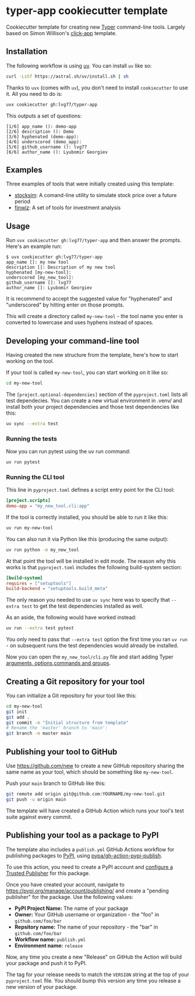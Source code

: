 # typer-app cookiecutter template

Cookiecutter template for creating new [Typer](https://typer.tiangolo.com) command-line tools.
Largely based on Simon Willison's [click-app](https://github.com/simonw/click-app) template.

## Installation

The following workflow is using [uv](https://docs.astral.sh/uv/). You can install `uv` like so:
```bash
curl -LsSf https://astral.sh/uv/install.sh | sh
```
Thanks to `uvx` (comes with `uv`), you don't need to install `cookiecutter` to use it. All you need to do is:
```bash
uvx cookiecutter gh:lvg77/typer-app
```

This outputs a set of questions:
```
[1/6] app_name (): demo-app
[2/6] description (): Demo
[3/6] hyphenated (demo-app): 
[4/6] underscored (demo_app): 
[5/6] github_username (): lvg77
[6/6] author_name (): Lyubomir Georgiev
```

## Examples

Three examples of tools that were initially created using this template:

- [stocksim](https://github.com/LVG77/stocksim): A comand-line utility to simulate stock price over a future period
- [finwiz](https://github.com/lvg77/finwiz): A set of tools for investment analysis

## Usage

Run `uvx cookiecutter gh:lvg77/typer-app` and then answer the prompts. Here's an example run:
```
$ uvx cookiecutter gh:lvg77/typer-app
app_name []: my new tool
description []: Description of my new tool
hyphenated [my-new-tool]:
underscored [my_new_tool]:
github_username []: lvg77
author_name []: Lyubomir Georgiev
```
It is recommend to accept the suggested value for "hyphenated" and "underscored" by hitting enter on those prompts.

This will create a directory called `my-new-tool` - the tool name you enter is converted to lowercase and uses hyphens instead of spaces.


## Developing your command-line tool

Having created the new structure from the template, here's how to start working on the tool.

If your tool is called `my-new-tool`, you can start working on it like so:
```bash
cd my-new-tool
```

The `[project.optional-dependencies]` section of the `pyproject.toml` lists all test dependecies. You can create a new virtual environment in .venv/ and install both your project dependencies and those test dependencies like this:
```bash
uv sync --extra test
```

### Running the tests

Now you can run pytest using the uv run command:
```bash
uv run pytest
```

### Running the CLI tool

This line in `pyproject.toml` defines a script entry point for the CLI tool:

```toml
[project.scripts]
demo-app = "my_new_tool.cli:app"
```
If the tool is correctly installed, you should be able to run it like this:
```bash
uv run my-new-tool
```
You can also run it via Python like this (producing the same output):
```bash
uv run python -m my_new_tool
```

At that point the tool will be installed in edit mode. The reason why this works is that `pyproject.toml` includes the following build-system section:
```toml
[build-system]
requires = ["setuptools"]
build-backend = "setuptools.build_meta"
```

The only reason you needed to use `uv sync` here was to specify that `--extra test` to get the test dependencies installed as well.

As an aside, the following would have worked instead:
```bash
uv run --extra test pytest
```
You only need to pass that `--extra test` option the first time you ran `uv run` - on subsequent runs the test dependencies would already be installed.


Now you can open the `my_new_tool/cli.py` file and start adding Typer [arguments, options,commands and groups](https://typer.tiangolo.com/tutorial/arguments/).

## Creating a Git repository for your tool

You can initialize a Git repository for your tool like this:
```bash
cd my-new-tool
git init
git add .
git commit -m "Initial structure from template"
# Rename the 'master' branch to 'main':
git branch -m master main
```
## Publishing your tool to GitHub

Use https://github.com/new to create a new GitHub repository sharing the same name as your tool, which should be something like `my-new-tool`.

Push your `main` branch to GitHub like this:
```bash
git remote add origin git@github.com:YOURNAME/my-new-tool.git
git push -u origin main
```
The template will have created a GitHub Action which runs your tool's test suite against every commit.

## Publishing your tool as a package to PyPI

The template also includes a `publish.yml` GitHub Actions workflow for publishing packages to [PyPI](https://pypi.org/), using [pypa/gh-action-pypi-publish](https://github.com/pypa/gh-action-pypi-publish).

To use this action, you need to create a PyPI account and [configure a Trusted Publisher](https://til.simonwillison.net/pypi/pypi-releases-from-github) for this package.

Once you have created your account, navigate to https://pypi.org/manage/account/publishing/ and create a "pending publisher" for the package. Use the following values:

- **PyPI Project Name:** The name of your package
- **Owner:** Your GitHub username or organization - the "foo" in `github.com/foo/bar`
- **Repsitory name:** The name of your repository - the "bar" in `github.com/foo/bar`
- **Workflow name:** `publish.yml`
- **Environment name:** `release`

Now, any time you create a new "Release" on GitHub the Action will build your package and push it to PyPI.

The tag for your release needs to match the `VERSION` string at the top of your `pyproject.toml` file. You should bump this version any time you release a new version of your package.
